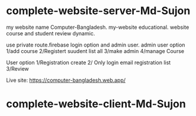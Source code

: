 # complete-website-server-Md-Sujon
my website name Computer-Bangladesh.
my-website educational. website course and student review dynamic.

use private route.firebase login option and admin user.
admin user option 1/add course 2/Registert suudent list all 3/make admin 4/manage Course 

User option 1/Registration create 2/ Only login email registration list 3/Review



Live site: https://computer-bangladesh.web.app/



# complete-website-client-Md-Sujon
